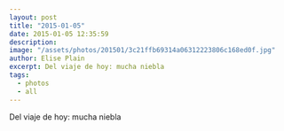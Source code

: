 ```yaml
---
layout: post
title: "2015-01-05"
date: 2015-01-05 12:35:59
description: 
image: "/assets/photos/201501/3c21ffb69314a06312223806c168ed0f.jpg"
author: Elise Plain
excerpt: Del viaje de hoy: mucha niebla
tags: 
  - photos
  - all
---
```


Del viaje de hoy: mucha niebla
<p></p>
